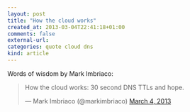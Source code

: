 ```yaml
---
layout: post
title: "How the cloud works"
created_at: 2013-03-04T22:41:18+01:00
comments: false
external-url: 
categories: quote cloud dns
kind: article
---
```


Words of wisdom by Mark Imbriaco:

<blockquote class="twitter-tweet"><p>How the cloud works: 30 second DNS TTLs and hope.</p>&mdash; Mark Imbriaco (@markimbriaco) <a href="https://twitter.com/markimbriaco/status/308665700946436097">March 4, 2013</a></blockquote>
<script async src="//platform.twitter.com/widgets.js" charset="utf-8"></script>
